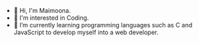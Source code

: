 - 👋 Hi, I'm Maimoona. 
- 👀 I'm interested in Coding.
- 🌱 I’m currently learning programming languages such as C and JavaScript to develop myself into a web developer.
